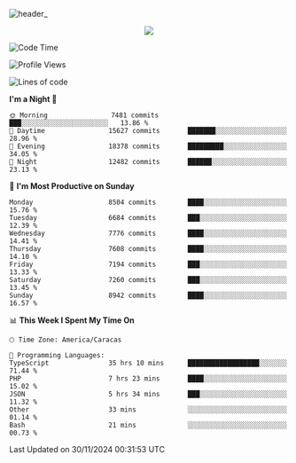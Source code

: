 ![header_](https://github.com/user-attachments/assets/4010d822-ccdc-4198-b608-18c773338d18)


<p align="center">
  <a href="http://www.github.com/thevacs">
    <img src="https://github-readme-streak-stats.herokuapp.com/?user=thevacs&stroke=ffffff&background=1c1917&ring=0891b2&fire=0891b2&currStreakNum=ffffff&currStreakLabel=0891b2&sideNums=ffffff&sideLabels=ffffff&dates=ffffff&hide_border=true" />
  </a>
</p>

<!--START_SECTION:waka-->
![Code Time](http://img.shields.io/badge/Code%20Time-3%2C145%20hrs%2053%20mins-blue)

![Profile Views](http://img.shields.io/badge/Profile%20Views-0-blue)

![Lines of code](https://img.shields.io/badge/From%20Hello%20World%20I%27ve%20Written-5.2%20million%20lines%20of%20code-blue)

**I'm a Night 🦉** 

```text
🌞 Morning                7481 commits        ███░░░░░░░░░░░░░░░░░░░░░░   13.86 % 
🌆 Daytime                15627 commits       ███████░░░░░░░░░░░░░░░░░░   28.96 % 
🌃 Evening                18378 commits       █████████░░░░░░░░░░░░░░░░   34.05 % 
🌙 Night                  12482 commits       ██████░░░░░░░░░░░░░░░░░░░   23.13 % 
```
📅 **I'm Most Productive on Sunday** 

```text
Monday                   8504 commits        ████░░░░░░░░░░░░░░░░░░░░░   15.76 % 
Tuesday                  6684 commits        ███░░░░░░░░░░░░░░░░░░░░░░   12.39 % 
Wednesday                7776 commits        ████░░░░░░░░░░░░░░░░░░░░░   14.41 % 
Thursday                 7608 commits        ████░░░░░░░░░░░░░░░░░░░░░   14.10 % 
Friday                   7194 commits        ███░░░░░░░░░░░░░░░░░░░░░░   13.33 % 
Saturday                 7260 commits        ███░░░░░░░░░░░░░░░░░░░░░░   13.45 % 
Sunday                   8942 commits        ████░░░░░░░░░░░░░░░░░░░░░   16.57 % 
```


📊 **This Week I Spent My Time On** 

```text
🕑︎ Time Zone: America/Caracas

💬 Programming Languages: 
TypeScript               35 hrs 10 mins      ██████████████████░░░░░░░   71.44 % 
PHP                      7 hrs 23 mins       ████░░░░░░░░░░░░░░░░░░░░░   15.02 % 
JSON                     5 hrs 34 mins       ███░░░░░░░░░░░░░░░░░░░░░░   11.32 % 
Other                    33 mins             ░░░░░░░░░░░░░░░░░░░░░░░░░   01.14 % 
Bash                     21 mins             ░░░░░░░░░░░░░░░░░░░░░░░░░   00.73 % 
```


 Last Updated on 30/11/2024 00:31:53 UTC
<!--END_SECTION:waka-->
